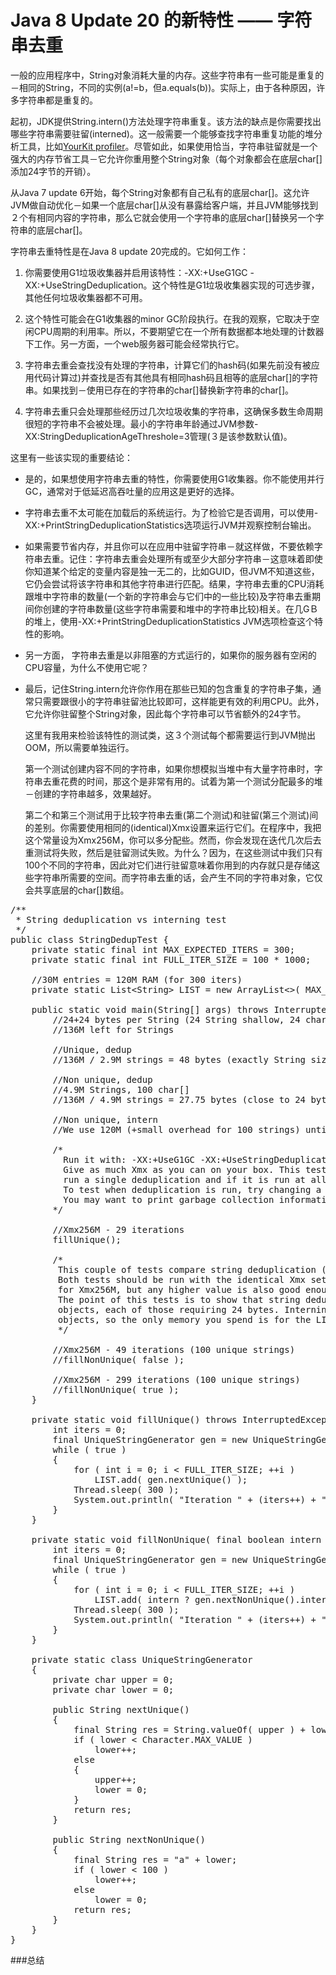 Java 8 Update 20 的新特性 —— 字符串去重
================================
一般的应用程序中，String对象消耗大量的内存。这些字符串有一些可能是重复的－相同的String，不同的实例(a!=b，但a.equals(b))。实际上，由于各种原因，许多字符串都是重复的。

起初，JDK提供String.intern()方法处理字符串重复。该方法的缺点是你需要找出哪些字符串需要驻留(interned)。这一般需要一个能够查找字符串重复功能的堆分析工具，比如[YourKit profiler](http://www.yourkit.com/features/)。尽管如此，如果使用恰当，字符串驻留就是一个强大的内存节省工具－它允许你重用整个String对象（每个对象都会在底层char[]添加24字节的开销）。

从Java 7 update 6开始，每个String对象都有自己私有的底层char[]。这允许JVM做自动优化－如果一个底层char[]从没有暴露给客户端，并且JVM能够找到２个有相同内容的字符串，那么它就会使用一个字符串的底层char[]替换另一个字符串的底层char[]。

字符串去重特性是在Java 8 update 20完成的。它如何工作：

1. 你需要使用G1垃圾收集器并启用该特性：-XX:+UseG1GC -XX:+UseStringDeduplication。这个特性是G1垃圾收集器实现的可选步骤，其他任何垃圾收集器都不可用。

2. 这个特性可能会在G1收集器的minor GC阶段执行。在我的观察，它取决于空闲CPU周期的利用率。所以，不要期望它在一个所有数据都本地处理的计数器下工作。另一方面，一个web服务器可能会经常执行它。

3. 字符串去重会查找没有处理的字符串，计算它们的hash码(如果先前没有被应用代码计算过)并查找是否有其他具有相同hash码且相等的底层char[]的字符串。如果找到－使用已存在的字符串的char[]替换新字符串的char[]。

4. 字符串去重只会处理那些经历过几次垃圾收集的字符串，这确保多数生命周期很短的字符串不会被处理。最小的字符串年龄通过JVM参数-XX:StringDeduplicationAgeThreshole=3管理(３是该参数默认值)。

这里有一些该实现的重要结论：

* 是的，如果想使用字符串去重的特性，你需要使用G1收集器。你不能使用并行GC，通常对于低延迟高吞吐量的应用这是更好的选择。

* 字符串去重不太可能在加载后的系统运行。为了检验它是否调用，可以使用-XX:+PrintStringDeduplicationStatistics选项运行JVM并观察控制台输出。

* 如果需要节省内存，并且你可以在应用中驻留字符串－就这样做，不要依赖字符串去重。记住：字符串去重会处理所有或至少大部分字符串－这意味着即使你知道某个给定的变量内容是独一无二的，比如GUID，但JVM不知道这些，它仍会尝试将该字符串和其他字符串进行匹配。结果，字符串去重的CPU消耗跟堆中字符串的数量(一个新的字符串会与它们中的一些比较)及字符串去重期间你创建的字符串数量(这些字符串需要和堆中的字符串比较)相关。在几GＢ的堆上，使用-XX:+PrintStringDeduplicationStatistics JVM选项检查这个特性的影响。

* 另一方面， 字符串去重是以非阻塞的方式运行的，如果你的服务器有空闲的CPU容量，为什么不使用它呢？

*  最后，记住String.intern允许你作用在那些已知的包含重复的字符串子集，通常只需要跟很小的字符串驻留池比较即可，这样能更有效的利用CPU。此外，它允许你驻留整个String对象，因此每个字符串可以节省额外的24字节。

	这里有我用来检验该特性的测试类，这３个测试每个都需要运行到JVM抛出OOM，所以需要单独运行。

	第一个测试创建内容不同的字符串，如果你想模拟当堆中有大量字符串时，字符串去重花费的时间，那这个是非常有用的。试着为第一个测试分配最多的堆－创建的字符串越多，效果越好。

	第二个和第三个测试用于比较字符串去重(第二个测试)和驻留(第三个测试)间的差别。你需要使用相同的(identical)Xmx设置来运行它们。在程序中，我把这个常量设为Xmx256M，你可以多分配些。然而，你会发现在迭代几次后去重测试将失败，然后是驻留测试失败。为什么？因为，在这些测试中我们只有100个不同的字符串，因此对它们进行驻留意味着你用到的内存就只是存储这些字符串所需要的空间。而字符串去重的话，会产生不同的字符串对象，它仅会共享底层的char[]数组。
	
<pre class="no-parse">
/**
 * String deduplication vs interning test
 */
public class StringDedupTest {
    private static final int MAX_EXPECTED_ITERS = 300;
    private static final int FULL_ITER_SIZE = 100 * 1000;

    //30M entries = 120M RAM (for 300 iters)
    private static List&lt;String&gt; LIST = new ArrayList&lt;&gt;( MAX_EXPECTED_ITERS * FULL_ITER_SIZE );

    public static void main(String[] args) throws InterruptedException {
        //24+24 bytes per String (24 String shallow, 24 char[])
        //136M left for Strings

        //Unique, dedup
        //136M / 2.9M strings = 48 bytes (exactly String size)

        //Non unique, dedup
        //4.9M Strings, 100 char[]
        //136M / 4.9M strings = 27.75 bytes (close to 24 bytes per String + small overhead

        //Non unique, intern
        //We use 120M (+small overhead for 100 strings) until very late, but can't extend ArrayList 3 times - we don't have 360M

        /*
          Run it with: -XX:+UseG1GC -XX:+UseStringDeduplication -XX:+PrintStringDeduplicationStatistics
          Give as much Xmx as you can on your box. This test will show you how long does it take to
          run a single deduplication and if it is run at all.
          To test when deduplication is run, try changing a parameter of Thread.sleep or comment it out.
          You may want to print garbage collection information using -XX:+PrintGCDetails -XX:+PrintGCTimestamps
        */

        //Xmx256M - 29 iterations
        fillUnique();

        /*
         This couple of tests compare string deduplication (first test) with string interning.
         Both tests should be run with the identical Xmx setting. I have tuned the constants in the program
         for Xmx256M, but any higher value is also good enough.
         The point of this tests is to show that string deduplication still leaves you with distinct String
         objects, each of those requiring 24 bytes. Interning, on the other hand, return you existing String
         objects, so the only memory you spend is for the LIST object.
         */

        //Xmx256M - 49 iterations (100 unique strings)
        //fillNonUnique( false );

        //Xmx256M - 299 iterations (100 unique strings)
        //fillNonUnique( true );
    }

    private static void fillUnique() throws InterruptedException {
        int iters = 0;
        final UniqueStringGenerator gen = new UniqueStringGenerator();
        while ( true )
        {
            for ( int i = 0; i &lt; FULL_ITER_SIZE; ++i )
                LIST.add( gen.nextUnique() );
            Thread.sleep( 300 );
            System.out.println( "Iteration " + (iters++) + " finished" );
        }
    }

    private static void fillNonUnique( final boolean intern ) throws InterruptedException {
        int iters = 0;
        final UniqueStringGenerator gen = new UniqueStringGenerator();
        while ( true )
        {
            for ( int i = 0; i &lt; FULL_ITER_SIZE; ++i )
                LIST.add( intern ? gen.nextNonUnique().intern() : gen.nextNonUnique() );
            Thread.sleep( 300 );
            System.out.println( "Iteration " + (iters++) + " finished" );
        }
    }

    private static class UniqueStringGenerator
    {
        private char upper = 0;
        private char lower = 0;

        public String nextUnique()
        {
            final String res = String.valueOf( upper ) + lower;
            if ( lower &lt; Character.MAX_VALUE )
                lower++;
            else
            {
                upper++;
                lower = 0;
            }
            return res;
        }

        public String nextNonUnique()
        {
            final String res = "a" + lower;
            if ( lower &lt; 100 )
                lower++;
            else
                lower = 0;
            return res;
        }
    }
}
</pre>

###总结





